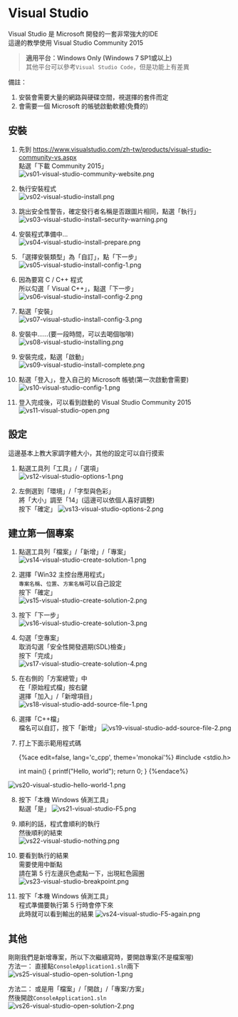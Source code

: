 # Visual Studio

Visual Studio 是 Microsoft 開發的一套非常強大的IDE  
這邊的教學使用 Visual Studio Community 2015  

> **適用平台：Windows Only (Windows 7 SP1或以上)**  
> 其他平台可以參考`Visual Studio Code`，但是功能上有差異

備註：  
1. 安裝會需要大量的網路與硬碟空間，視選擇的套件而定
2. 會需要一個 Microsoft 的帳號啟動軟體(免費的)

## 安裝
1. 先到 https://www.visualstudio.com/zh-tw/products/visual-studio-community-vs.aspx  
   點選「下載 Community 2015」  
![vs01-visual-studio-community-website.png](img/vs01-visual-studio-community-website.png)

2. 執行安裝程式  
![vs02-visual-studio-install.png](img/vs02-visual-studio-install.png)

3. 跳出安全性警告，確定發行者名稱是否跟圖片相同，點選「執行」  
![vs03-visual-studio-install-security-warning.png](img/vs03-visual-studio-install-security-warning.png)

4. 安裝程式準備中...  
![vs04-visual-studio-install-prepare.png](img/vs04-visual-studio-install-prepare.png)

5. 「選擇安裝類型」為「自訂」，點「下一步」  
![vs05-visual-studio-install-config-1.png](img/vs05-visual-studio-install-config-1.png)

6. 因為要寫 C / C++ 程式   
   所以勾選「 Visual C++」，點選「下一步」  
![vs06-visual-studio-install-config-2.png](img/vs06-visual-studio-install-config-2.png)

7. 點選「安裝」  
![vs07-visual-studio-install-config-3.png](img/vs07-visual-studio-install-config-3.png)

8. 安裝中......(要一段時間，可以去喝個咖啡)  
![vs08-visual-studio-installing.png](img/vs08-visual-studio-installing.png)
9. 安裝完成，點選「啟動」  
![vs09-visual-studio-install-complete.png](img/vs09-visual-studio-install-complete.png)

10. 點選「登入」，登入自己的 Microsoft 帳號(第一次啟動會需要)  
![vs10-visual-studio-config-1.png](img/vs10-visual-studio-config-1.png)

11. 登入完成後，可以看到啟動的 Visual Studio Community 2015  
![vs11-visual-studio-open.png](img/vs11-visual-studio-open.png)

## 設定
這邊基本上教大家調字體大小，其他的設定可以自行摸索
1. 點選工具列「工具」/「選項」  
![vs12-visual-studio-options-1.png](img/vs12-visual-studio-options-1.png)

2. 左側選到「環境」/「字型與色彩」  
   將「大小」調至「14」(這邊可以依個人喜好調整)  
   按下「確定」
![vs13-visual-studio-options-2.png](img/vs13-visual-studio-options-2.png)

## 建立第一個專案
1. 點選工具列「檔案」/「新增」/「專案」  
![vs14-visual-studio-create-solution-1.png](img/vs14-visual-studio-create-solution-1.png)

2. 選擇「Win32 主控台應用程式」  
   `專案名稱`、`位置`、`方案名稱`可以自己設定  
   按下「確定」  
![vs15-visual-studio-create-solution-2.png](img/vs15-visual-studio-create-solution-2.png)

3. 按下「下一步」  
![vs16-visual-studio-create-solution-3.png](img/vs16-visual-studio-create-solution-3.png)

4. 勾選「空專案」  
   取消勾選「安全性開發週期(SDL)檢查」  
   按下「完成」  
![vs17-visual-studio-create-solution-4.png](img/vs17-visual-studio-create-solution-4.png)

5. 在右側的「方案總管」中  
   在「原始程式檔」按右鍵  
   選擇「加入」/「新增項目」  
![vs18-visual-studio-add-source-file-1.png](img/vs18-visual-studio-add-source-file-1.png)

6. 選擇「C++檔」  
   檔名可以自訂，按下「新增」
![vs19-visual-studio-add-source-file-2.png](img/vs19-visual-studio-add-source-file-2.png)

7. 打上下面示範用程式碼  

    {%ace edit=false, lang='c_cpp', theme='monokai'%}
    #include <stdio.h>

    int main() {
    	printf("Hello, world");
    	return 0;
    }
    {%endace%}
    
![vs20-visual-studio-hello-world-1.png](img/vs20-visual-studio-hello-world-1.png)

8. 按下「本機 Windows 偵測工具」  
   點選「是」
![vs21-visual-studio-F5.png](img/vs21-visual-studio-F5.png)

9. 順利的話，程式會順利的執行  
   然後順利的結束  
![vs22-visual-studio-nothing.png](img/vs22-visual-studio-nothing.png)

10. 要看到執行的結果  
    需要使用中斷點  
    請在第 5 行左邊灰色處點一下，出現紅色圓圈
![vs23-visual-studio-breakpoint.png](img/vs23-visual-studio-breakpoint.png)

11. 按下「本機 Windows 偵測工具」  
    程式準備要執行第 5 行時會停下來  
    此時就可以看到輸出的結果
![vs24-visual-studio-F5-again.png](img/vs24-visual-studio-F5-again.png)

## 其他
剛剛我們是新增專案，所以下次繼續寫時，要開啟專案(不是檔案喔)  
方法一：
   直接點`ConsoleApplication1.sln`兩下
![vs25-visual-studio-open-solution-1.png](img/vs25-visual-studio-open-solution-1.png)

方法二：
   或是用「檔案」/「開啟」/「專案/方案」  
   然後開啟`ConsoleApplication1.sln`
![vs26-visual-studio-open-solution-2.png](img/vs26-visual-studio-open-solution-2.png)
